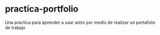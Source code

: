 # practica-portfolio
Una practica para aprender a usar astro por medio de realizar un portafolio de trabajo
